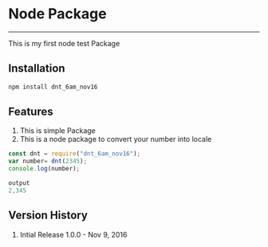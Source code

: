 # Node Package
---
This is my first node test Package

## Installation
```javascript
npm install dnt_6am_nov16
```

## Features
1. This is simple Package
2. This is a node package to convert your number into locale  

```javascript
const dnt = require("dnt_6am_nov16");
var number= dnt(2345);
console.log(number);

output
2,345
```

## Version History

1. Intial Release 1.0.0 - Nov 9, 2016 